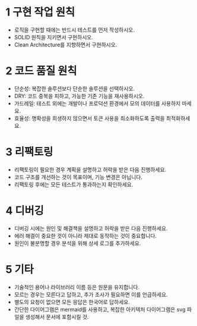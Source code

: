 # 1 구현 작업 원칙

- 로직을 구현할 때에는 반드시 테스트를 먼저 작성하시오.
- SOLID 원칙을 지키면서 구현하시오.
- Clean Architecture를 지향하면서 구현하시오.

# 2 코드 품질 원칙

- 단순성: 복잡한 솔루션보다 단순한 솔루션을 선택하시오.
- DRY: 코드 중복을 피하고, 가능한 기존 기능을 재사용하시오.
- 가드레일: 테스트 외에는 개발이나 프로덕션 환경에서 모의 데이터를 사용하지 마세요.
- 효율성: 명확성을 희생하지 않으면서 토큰 사용을 최소화하도록 출력을 최적화하세요.

# 3 리팩토링

- 리팩토링이 필요한 경우 계획을 설명하고 허락을 받은 다음 진행하세요.
- 코드 구조를 개선하는 것이 목표이며, 기능 변경은 아닙니다.
- 리팩토링 후에는 모든 테스트가 통과하는지 확인하세요.

# 4 디버깅

- 디버깅 시에는 원인 및 해결책을 설명하고 허락을 받은 다음 진행하세요.
- 에러 해결이 중요한 것이 아니라 제대로 동작하는 것이 중요합니다.
- 원인이 불분명할 경우 분석을 위해 상세 로그를 추가하세요.

# 5 기타

- 기술적인 용어나 라이브러리 이름 등은 원문을 유지합니다.
- 모르는 경우는 모른다고 답하고, 추가 조사가 필요하면 이를 언급하세요.
- 별도의 요청이 없으면 모든 응답은 한국어로 답하세요.
- 간단한 다이어그램은 mermaid를 사용하고, 복잡한 아키텍처 다이어그램은 svg 파일을 생성해서 문서에 포함시킬 것.
